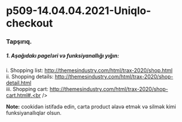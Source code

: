 # p509-14.04.04.2021-Uniqlo-checkout


### Tapşırıq.


##### 1. Aşağıdakı pageləri və funksiyanallığı yığın:
i. Shopping list: http://themesindustry.com/html/trax-2020/shop.html<br />
ii. Shopping details: http://themesindustry.com/html/trax-2020/shop-detail.html<br />
iii. Shopping cart: http://themesindustry.com/html/trax-2020/shop-cart.html#.<br />

**Note:** cookidən istifadə edin, carta product əlavə etmək və silmək kimi funksiyanallıqlar olsun. 

